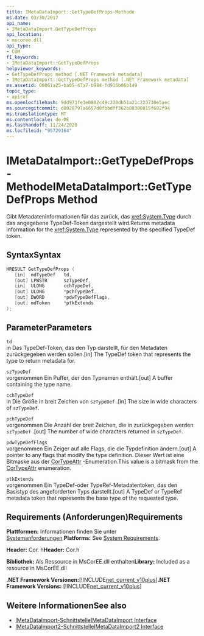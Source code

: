 ```yaml
---
title: IMetaDataImport::GetTypeDefProps-Methode
ms.date: 03/30/2017
api_name:
- IMetaDataImport.GetTypeDefProps
api_location:
- mscoree.dll
api_type:
- COM
f1_keywords:
- IMetaDataImport::GetTypeDefProps
helpviewer_keywords:
- GetTypeDefProps method [.NET Framework metadata]
- IMetaDataImport::GetTypeDefProps method [.NET Framework metadata]
ms.assetid: 00061a25-ba05-47a7-b984-fd916b06b149
topic_type:
- apiref
ms.openlocfilehash: 9dd973fe3e0802c49c220db51a21c223730e5aec
ms.sourcegitcommit: d8020797a6657d0fbbdff362b80300815f682f94
ms.translationtype: MT
ms.contentlocale: de-DE
ms.lasthandoff: 11/24/2020
ms.locfileid: "95729164"
---
```

# <a name="imetadataimportgettypedefprops-method"></a><span data-ttu-id="939c3-102">IMetaDataImport::GetTypeDefProps-Methode</span><span class="sxs-lookup"><span data-stu-id="939c3-102">IMetaDataImport::GetTypeDefProps Method</span></span>

<span data-ttu-id="939c3-103">Gibt Metadateninformationen für das zurück, das <xref:System.Type> durch das angegebene TypeDef-Token dargestellt wird.</span><span class="sxs-lookup"><span data-stu-id="939c3-103">Returns metadata information for the <xref:System.Type> represented by the specified TypeDef token.</span></span>  
  
## <a name="syntax"></a><span data-ttu-id="939c3-104">Syntax</span><span class="sxs-lookup"><span data-stu-id="939c3-104">Syntax</span></span>  
  
```cpp  
HRESULT GetTypeDefProps (  
   [in]  mdTypeDef   td,  
   [out] LPWSTR      szTypeDef,  
   [in]  ULONG       cchTypeDef,  
   [out] ULONG       *pchTypeDef,  
   [out] DWORD       *pdwTypeDefFlags,  
   [out] mdToken     *ptkExtends  
);  
```  
  
## <a name="parameters"></a><span data-ttu-id="939c3-105">Parameter</span><span class="sxs-lookup"><span data-stu-id="939c3-105">Parameters</span></span>  

 `td`  
 <span data-ttu-id="939c3-106">in Das TypeDef-Token, das den Typ darstellt, für den Metadaten zurückgegeben werden sollen.</span><span class="sxs-lookup"><span data-stu-id="939c3-106">[in] The TypeDef token that represents the type to return metadata for.</span></span>  
  
 `szTypeDef`  
 <span data-ttu-id="939c3-107">vorgenommen Ein Puffer, der den Typnamen enthält.</span><span class="sxs-lookup"><span data-stu-id="939c3-107">[out] A buffer containing the type name.</span></span>  
  
 `cchTypeDef`  
 <span data-ttu-id="939c3-108">in Die Größe in breit Zeichen von `szTypeDef` .</span><span class="sxs-lookup"><span data-stu-id="939c3-108">[in] The size in wide characters of `szTypeDef`.</span></span>  
  
 `pchTypeDef`  
 <span data-ttu-id="939c3-109">vorgenommen Die Anzahl der breit Zeichen, die in zurückgegeben werden `szTypeDef` .</span><span class="sxs-lookup"><span data-stu-id="939c3-109">[out] The number of wide characters returned in `szTypeDef`.</span></span>  
  
 `pdwTypeDefFlags`  
 <span data-ttu-id="939c3-110">vorgenommen Ein Zeiger auf alle Flags, die die Typdefinition ändern.</span><span class="sxs-lookup"><span data-stu-id="939c3-110">[out] A pointer to any flags that modify the type definition.</span></span> <span data-ttu-id="939c3-111">Dieser Wert ist eine Bitmaske aus der [CorTypeAttr](cortypeattr-enumeration.md) -Enumeration.</span><span class="sxs-lookup"><span data-stu-id="939c3-111">This value is a bitmask from the [CorTypeAttr](cortypeattr-enumeration.md) enumeration.</span></span>  
  
 `ptkExtends`  
 <span data-ttu-id="939c3-112">vorgenommen Ein TypeDef-oder TypeRef-Metadatentoken, das den Basistyp des angeforderten Typs darstellt.</span><span class="sxs-lookup"><span data-stu-id="939c3-112">[out] A TypeDef or TypeRef metadata token that represents the base type of the requested type.</span></span>  
  
## <a name="requirements"></a><span data-ttu-id="939c3-113">Requirements (Anforderungen)</span><span class="sxs-lookup"><span data-stu-id="939c3-113">Requirements</span></span>  

 <span data-ttu-id="939c3-114">**Plattformen:** Informationen finden Sie unter [Systemanforderungen](../../get-started/system-requirements.md).</span><span class="sxs-lookup"><span data-stu-id="939c3-114">**Platforms:** See [System Requirements](../../get-started/system-requirements.md).</span></span>  
  
 <span data-ttu-id="939c3-115">**Header:** Cor. h</span><span class="sxs-lookup"><span data-stu-id="939c3-115">**Header:** Cor.h</span></span>  
  
 <span data-ttu-id="939c3-116">**Bibliothek:** Als Ressource in MsCorEE.dll enthalten</span><span class="sxs-lookup"><span data-stu-id="939c3-116">**Library:** Included as a resource in MsCorEE.dll</span></span>  
  
 <span data-ttu-id="939c3-117">**.NET Framework Versionen:**[!INCLUDE[net_current_v10plus](../../../../includes/net-current-v10plus-md.md)]</span><span class="sxs-lookup"><span data-stu-id="939c3-117">**.NET Framework Versions:** [!INCLUDE[net_current_v10plus](../../../../includes/net-current-v10plus-md.md)]</span></span>  
  
## <a name="see-also"></a><span data-ttu-id="939c3-118">Weitere Informationen</span><span class="sxs-lookup"><span data-stu-id="939c3-118">See also</span></span>

- [<span data-ttu-id="939c3-119">IMetaDataImport-Schnittstelle</span><span class="sxs-lookup"><span data-stu-id="939c3-119">IMetaDataImport Interface</span></span>](imetadataimport-interface.md)
- [<span data-ttu-id="939c3-120">IMetaDataImport2-Schnittstelle</span><span class="sxs-lookup"><span data-stu-id="939c3-120">IMetaDataImport2 Interface</span></span>](imetadataimport2-interface.md)
